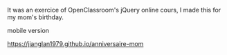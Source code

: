It was an exercice of OpenClassroom's jQuery online cours, I made this for my mom's birthday.

mobile version

https://jianglan1979.github.io/anniversaire-mom
